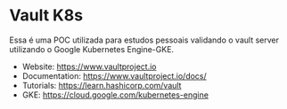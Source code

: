 # Vault K8s

Essa é uma POC utilizada para estudos pessoais validando o vault server utilizando o Google Kubernetes Engine-GKE.

- Website: https://www.vaultproject.io
- Documentation: https://www.vaultproject.io/docs/
- Tutorials: https://learn.hashicorp.com/vault
- GKE: https://cloud.google.com/kubernetes-engine
